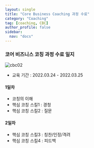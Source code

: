 ```yaml
---
layout: single
title: "Core Business Coaching 과정 수료"
category: "Coaching"
tag: [coaching, CBC]
author_profile: false
sidebar:
  nav: "docs"
---
```


### 코어 비즈니스 코칭 과정 수료 일지

![cbc02](../images/2022-03-29-cbc/cbc02.png)

- 교육 기간 : 2022.03.24 - 2022.03.25


#### 1일차

- 코칭의 이해
- 핵심 코칭 스킬1 : 경청
- 핵심 코칭 스킬2 : 질문

#### 2일차
- 핵심 코칭 스킬3 : 칭찬/인정/격려
- 핵심 코칭 스킬4 : 피드백
